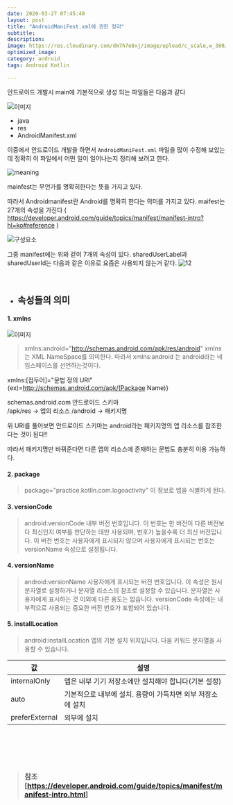 ```yaml
---
date: 2020-03-27 07:45:40
layout: post
title: "AndroidManiFest.xml에 관한 정리"
subtitle:
description:
image: https://res.cloudinary.com/dm7h7e8xj/image/upload/c_scale,w_380/v1559820489/js-code_n83m7a.jpg
optimized_image: 
category: android
tags: Android Kotlin

---
```



안드로이드 개발시 main에 기본적으로 생성 되는 파일들은 다음과 같다

![이미지]({{site.baseurl}}/assets/img/Android/2020-03-27-19-13-15.png)


* java
* res
* AndroidManifest.xml 

 이중에서 안드로이드 개발을 하면서 `AndroidManiFest.xml` 파일을 많이
 수정해 보았는데 정확히 이 파일에서 어떤 일이 일어나는지 정리해 보려고 한다.

![meaning]({{site.baseurl}}/assets/img/Android/2020-03-29-15-29-47.png)

mainfest는 무언가를 명확히한다는 뜻을 가지고 있다.

따라서 Androidmanifest란 Android를 명확히 한다는 의미를 가지고 있다.
maifest는 27개의 속성을 가진다 ( https://developer.android.com/guide/topics/manifest/manifest-intro?hl=ko#reference )


![구성요소]({{site.baseurl}}/assets/img/Android/2020-03-29-15-41-01.png)

그중 manifest에는 위와 같이 7개의 속성이 있다. 
sharedUserLabel과 sharedUserId는 다음과 같은 이유로 요즘은 사용되지 않는거 같다.
![12]({{site.baseurl}}/assets/img/Android/2020-03-29-15-45-22.png)


<br/>


* ## 속성들의 의미

#### 1. xmlns

![이미지]({{site.baseurl}}/assets/img/Android/2020-03-27-17-20-15.png)



> xmlns:android="http://schemas.android.com/apk/res/android"
> xmlns는 XML NameSpace를 의미한다. 따라서 xmlns:android 는 android라는 네임스페이스를 선언하는것이다.


xmlns:[접두어]="문법 정의 URI"
&nbsp;&nbsp;&nbsp;&nbsp;&nbsp;&nbsp;&nbsp;&nbsp;&nbsp;&nbsp;&nbsp;&nbsp;&nbsp;&nbsp;&nbsp;&nbsp;&nbsp;&nbsp;&nbsp;&nbsp;&nbsp;&nbsp;&nbsp;&nbsp;&nbsp;&nbsp;&nbsp; {ex)=http://schemas.android.com/apk/(Package Name)}

schemas.android.com  안드로이드 스키마    
/apk/res ->  앱의 리소스
/android  -> 패키지명

위 URI를 풀어보면 안드로이드 스키마는 android라는 패키지명의 앱 리소스를  참조한다는 것이 된다!!

따라서 패키지명만 바꿔준다면 다른 앱의 리소스에 존재하는 문법도  충분히 이용 가능하다.

#### 2. package
> package="practice.kotlin.com.logoactivity"  이 정보로 앱을 식별하게 된다.

#### 3. versionCode

> android:versionCode
내부 버전 번호입니다. 이 번호는 한 버전이 다른 버전보다 최신인지 여부를 판단하는 데만 사용되며, 번호가 높을수록 더 최신 버전입니다. 이 버전 번호는 사용자에게 표시되지 않으며 사용자에게 표시되는 번호는 versionName 속성으로 설정됩니다.

#### 4. versionName
> android:versionName
사용자에게 표시되는 버전 번호입니다. 이 속성은 원시 문자열로 설정하거나 문자열 리소스의 참조로 설정할 수 있습니다. 문자열은 사용자에게 표시하는 것 이외에 다른 용도는 없습니다. versionCode 속성에는 내부적으로 사용되는 중요한 버전 번호가 포함되어 있습니다.

#### 5. installLocation
> android:installLocation
앱의 기본 설치 위치입니다.
다음 키워드 문자열을 사용할 수 있습니다.

| 값              | 설명                                |
| -------------- | --------------------------------- |
| internalOnly   | 앱은 내부 기기 저장소에만 설치해야 합니다(기본 설정)    |
| auto           | 기본적으로 내부에 설치. 용량이 가득차면 외부 저장소에 설치 |
| preferExternal | 외부에 설치                            |

<br/>
<br/>
<br/>
<br/>


> ### 참조 [<a href="https://developer.android.com/guide/topics/manifest/manifest-intro.html" target="_blank">https://developer.android.com/guide/topics/manifest/manifest-intro.html</a>]